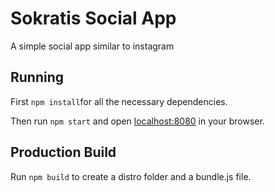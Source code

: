 # Sokratis Social App

A simple social app similar to instagram

## Running

First `npm install`for all the necessary dependencies. 

Then run `npm start` and open <localhost:8080> in your browser.

## Production Build

Run `npm build` to create a distro folder and a bundle.js file.
